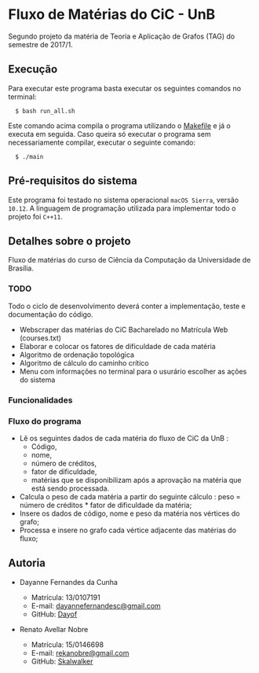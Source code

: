 # Fluxo de Matérias do CiC - UnB

Segundo projeto da matéria de Teoria e Aplicação de Grafos (TAG) do semestre de 2017/1.

## Execução

Para executar este programa basta executar os seguintes comandos no terminal:

```
  $ bash run_all.sh
```

Este comando acima compila o programa utilizando o [Makefile](https://github.com/Dayof/college_path/blob/master/Makefile) e já o executa em seguida. Caso queira só executar o programa sem necessariamente compilar, executar o seguinte comando:

```
  $ ./main
```

## Pré-requisitos do sistema

Este programa foi testado no sistema operacional ``macOS Sierra``, versão ``10.12``. A linguagem de programação utilizada para implementar todo o projeto foi ``C++11``.

## Detalhes sobre o projeto

Fluxo de matérias do curso de Ciência da Computação da Universidade de Brasília.

### TODO

Todo o ciclo de desenvolvimento deverá conter a implementação, teste e documentação do código.

- Webscraper das matérias do CiC Bacharelado no Matrícula Web (courses.txt)
- Elaborar e colocar os fatores de dificuldade de cada matéria
- Algoritmo de ordenação topológica
- Algoritmo de cálculo do caminho crítico
- Menu com informações no terminal para o usurário escolher as ações do sistema

### Funcionalidades

<!-- O programa realiza as seguintes funcionalidades a partir do menu principal:

- Opção 1 : Calcula todos os graus dos vértices do grafo e imprime em ordem decrescente estes dados no seguinte formato ``MATRICULA has X friends``, ``X`` representa o número de grau do vértice vinculado aquela matrícula.

- Opção 2 : Calcula o maior clique do grafo e imprime no seguinte formato ``Existem X cliques máximos maximais de tamanho Y em cada clique. \n Clique 1.
Nome : Z``. Neste programa com a lista fornecida foi possível encontrar 3 cliques máximos com tamanhos iguais a 6, portanto será mostrado todos estes cliques encontrados.

- Opção 3 : Permite sair do programa. -->

### Fluxo do programa

- Lê os seguintes dados de cada matéria do fluxo de CiC da UnB :
   - Código,
   - nome,
   - número de créditos,
   - fator de dificuldade,
   - matérias que se disponibilizam após a aprovação na matéria que está sendo processada.
- Calcula o peso de cada matéria a partir do seguinte cálculo : peso = número de créditos * fator de dificuldade da matéria;
- Insere os dados de código, nome e peso da matéria nos vértices do grafo;
- Processa e insere no grafo cada vértice adjacente das matérias do fluxo;

## Autoria

- Dayanne Fernandes da Cunha
  - Matrícula: 13/0107191
  - E-mail: dayannefernandesc@gmail.com
  - GitHub: [Dayof](https://github.com/Dayof)

- Renato Avellar Nobre
  - Matrícula: 15/0146698
  - E-mail: rekanobre@gmail.com
  - GitHub: [Skalwalker](https://github.com/Skalwalker)
